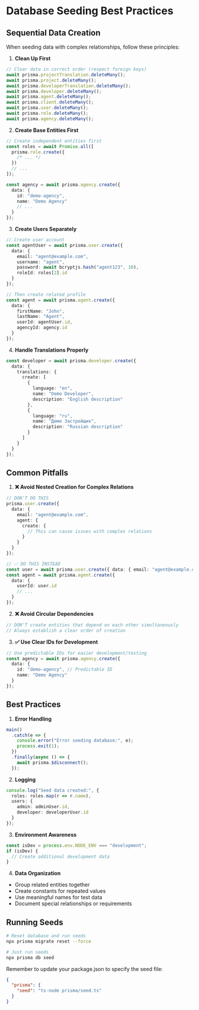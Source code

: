 # Database Seeding Best Practices

## Sequential Data Creation

When seeding data with complex relationships, follow these principles:

1. **Clean Up First**

```typescript
// Clear data in correct order (respect foreign keys)
await prisma.projectTranslation.deleteMany();
await prisma.project.deleteMany();
await prisma.developerTranslation.deleteMany();
await prisma.developer.deleteMany();
await prisma.agent.deleteMany();
await prisma.client.deleteMany();
await prisma.user.deleteMany();
await prisma.role.deleteMany();
await prisma.agency.deleteMany();
```

2. **Create Base Entities First**

```typescript
// Create independent entities first
const roles = await Promise.all([
  prisma.role.create({
    /* ... */
  })
  // ...
]);

const agency = await prisma.agency.create({
  data: {
    id: "demo-agency",
    name: "Demo Agency"
    // ...
  }
});
```

3. **Create Users Separately**

```typescript
// Create user account
const agentUser = await prisma.user.create({
  data: {
    email: "agent@example.com",
    username: "agent",
    password: await bcryptjs.hash("agent123", 10),
    roleId: roles[2].id
  }
});

// Then create related profile
const agent = await prisma.agent.create({
  data: {
    firstName: "John",
    lastName: "Agent",
    userId: agentUser.id,
    agencyId: agency.id
  }
});
```

4. **Handle Translations Properly**

```typescript
const developer = await prisma.developer.create({
  data: {
    translations: {
      create: [
        {
          language: "en",
          name: "Demo Developer",
          description: "English description"
        },
        {
          language: "ru",
          name: "Демо Застройщик",
          description: "Russian description"
        }
      ]
    }
  }
});
```

## Common Pitfalls

1. **❌ Avoid Nested Creation for Complex Relations**

```typescript
// DON'T DO THIS
prisma.user.create({
  data: {
    email: "agent@example.com",
    agent: {
      create: {
        // This can cause issues with complex relations
      }
    }
  }
});

// ✅ DO THIS INSTEAD
const user = await prisma.user.create({ data: { email: "agent@example.com" } });
const agent = await prisma.agent.create({
  data: {
    userId: user.id
    // ...
  }
});
```

2. **❌ Avoid Circular Dependencies**

```typescript
// DON'T create entities that depend on each other simultaneously
// Always establish a clear order of creation
```

3. **✅ Use Clear IDs for Development**

```typescript
// Use predictable IDs for easier development/testing
const agency = await prisma.agency.create({
  data: {
    id: "demo-agency", // Predictable ID
    name: "Demo Agency"
  }
});
```

## Best Practices

1. **Error Handling**

```typescript
main()
  .catch(e => {
    console.error("Error seeding database:", e);
    process.exit(1);
  })
  .finally(async () => {
    await prisma.$disconnect();
  });
```

2. **Logging**

```typescript
console.log("Seed data created:", {
  roles: roles.map(r => r.name),
  users: {
    admin: adminUser.id,
    developer: developerUser.id
  }
});
```

3. **Environment Awareness**

```typescript
const isDev = process.env.NODE_ENV === "development";
if (isDev) {
  // Create additional development data
}
```

4. **Data Organization**

- Group related entities together
- Create constants for repeated values
- Use meaningful names for test data
- Document special relationships or requirements

## Running Seeds

```bash
# Reset database and run seeds
npx prisma migrate reset --force

# Just run seeds
npx prisma db seed
```

Remember to update your package.json to specify the seed file:

```json
{
  "prisma": {
    "seed": "ts-node prisma/seed.ts"
  }
}
``` 